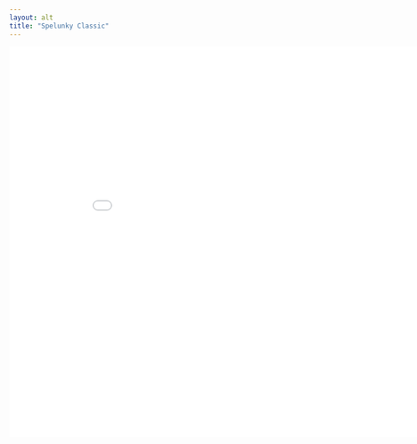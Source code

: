 ```yaml
---
layout: alt
title: "Spelunky Classic"
---
```

<embed src="src/src/" width="900" height="700" allowfullscreen>
